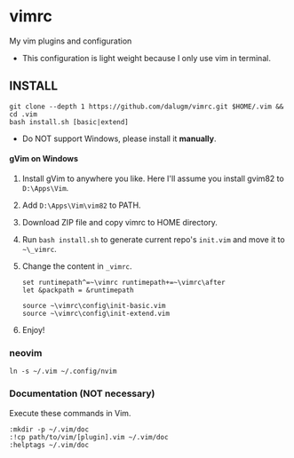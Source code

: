 # vimrc

My vim plugins and configuration

* This configuration is light weight because I only use vim in terminal.

## INSTALL

    git clone --depth 1 https://github.com/dalugm/vimrc.git $HOME/.vim && cd .vim
    bash install.sh [basic|extend]

* Do NOT support Windows, please install it **manually**.

#### gVim on Windows

1. Install gVim to anywhere you like. Here I'll assume you install gvim82 to
   `D:\Apps\Vim`.
2. Add `D:\Apps\Vim\vim82` to PATH.
3. Download ZIP file and copy vimrc to HOME directory.
4. Run `bash install.sh` to generate current repo's `init.vim` and move it to
   `~\_vimrc`.
5. Change the content in `_vimrc`.

   ```vimscript
   set runtimepath^=~\vimrc runtimepath+=~\vimrc\after
   let &packpath = &runtimepath

   source ~\vimrc\config\init-basic.vim
   source ~\vimrc\config\init-extend.vim
   ```

5. Enjoy!

### neovim

    ln -s ~/.vim ~/.config/nvim

### Documentation (NOT necessary)

Execute these commands in Vim.

    :mkdir -p ~/.vim/doc
    :!cp path/to/vim/[plugin].vim ~/.vim/doc
    :helptags ~/.vim/doc
